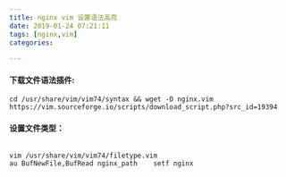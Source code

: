 ```yaml
---
title: nginx vim 设置语法高亮
date: 2019-01-24 07:21:11
tags: [nginx,vim]
categories:

---
```


#### 下载文件语法插件:
```shell
cd /usr/share/vim/vim74/syntax && wget -O nginx.vim https://vim.sourceforge.io/scripts/download_script.php?src_id=19394
```

#### 设置文件类型：
```shell

vim /usr/share/vim/vim74/filetype.vim 
au BufNewFile,BufRead nginx_path    setf nginx

```
